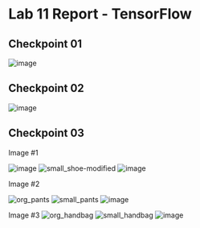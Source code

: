 # Lab 11 Report - TensorFlow

## Checkpoint 01
![image](https://user-images.githubusercontent.com/75342856/162483393-690c14ce-b511-41ba-9a8d-89282d471d1c.png)

## Checkpoint 02
![image](https://user-images.githubusercontent.com/75342856/162489361-86e95a81-8af1-47dc-85b2-275c575e4ce2.png)

## Checkpoint 03
Image #1

![image](https://user-images.githubusercontent.com/75342856/162543347-d31e04bc-9a3b-4ce4-9705-dcc3dbcb1a12.png)
![small_shoe-modified](https://user-images.githubusercontent.com/75342856/162543304-695c4c43-9594-425f-9ae1-3c7ed7384d9d.jpg)
![image](https://user-images.githubusercontent.com/75342856/162543287-fa9b4244-e172-4a8f-b204-5c4f4c0a316b.png)

Image #2

![org_pants](https://user-images.githubusercontent.com/75342856/162543942-ca0793ab-8954-4030-8d83-02d8d7a24d48.jpg)
![small_pants](https://user-images.githubusercontent.com/75342856/162543958-ca07b76f-92fe-4c05-956f-2f4ebce60318.jpg)
![image](https://user-images.githubusercontent.com/75342856/162544550-97877f31-b092-4d05-8ffd-fc3267c006e9.png)

Image #3
![org_handbag](https://user-images.githubusercontent.com/75342856/162544436-ec3a189a-7a17-4979-b5af-4857d20dcc51.jpg)
![small_handbag](https://user-images.githubusercontent.com/75342856/162544442-e45b529d-14be-446d-afe0-b58b7bbae92b.jpg)
![image](https://user-images.githubusercontent.com/75342856/162544430-b9fb10af-351e-4f7e-b2cd-d23ee18ca107.png)
